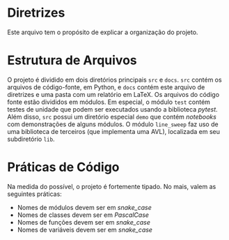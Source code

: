 # Diretrizes

Este arquivo tem o propósito de explicar a organização do projeto.

# Estrutura de Arquivos

O projeto é dividido em dois diretórios principais `src` e `docs`. `src` contém os arquivos de código-fonte, em Python, e `docs` contém este arquivo de diretrizes e uma pasta com um relatório em LaTeX. Os arquivos do código fonte estão divididos em módulos. Em especial, o módulo `test` contém testes de unidade que podem ser executados usando a biblioteca *pytest*. Além disso, `src` possui um diretório especial `demo` que contém *notebooks* com demonstrações de alguns módulos. O módulo `line_sweep` faz uso de uma biblioteca de terceiros (que implementa uma AVL), localizada em seu subdiretório `lib`.

# Práticas de Código

Na medida do possível, o projeto é fortemente tipado. No mais, valem as seguintes práticas:

- Nomes de módulos devem ser em *snake_case* 
- Nomes de classes devem ser em *PascalCase*
- Nomes de funções devem ser em *snake_case*
- Nomes de variáveis devem ser em *snake_case*
